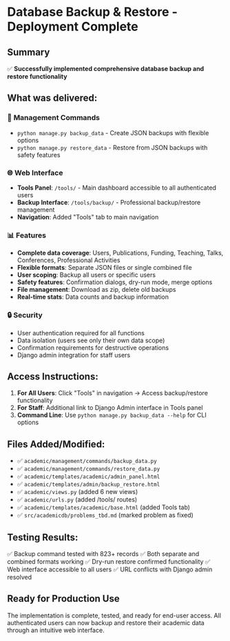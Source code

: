 # Database Backup & Restore - Deployment Complete

## Summary
✅ **Successfully implemented comprehensive database backup and restore functionality**

## What was delivered:

### 🔧 **Management Commands**
- `python manage.py backup_data` - Create JSON backups with flexible options
- `python manage.py restore_data` - Restore from JSON backups with safety features

### 🌐 **Web Interface**
- **Tools Panel**: `/tools/` - Main dashboard accessible to all authenticated users
- **Backup Interface**: `/tools/backup/` - Professional backup/restore management
- **Navigation**: Added "Tools" tab to main navigation

### 📊 **Features**
- **Complete data coverage**: Users, Publications, Funding, Teaching, Talks, Conferences, Professional Activities
- **Flexible formats**: Separate JSON files or single combined file
- **User scoping**: Backup all users or specific users
- **Safety features**: Confirmation dialogs, dry-run mode, merge options
- **File management**: Download as zip, delete old backups
- **Real-time stats**: Data counts and backup information

### 🔒 **Security**
- User authentication required for all functions
- Data isolation (users see only their own data scope)
- Confirmation requirements for destructive operations
- Django admin integration for staff users

## Access Instructions:

1. **For All Users**: Click "Tools" in navigation → Access backup/restore functionality
2. **For Staff**: Additional link to Django Admin interface in Tools panel
3. **Command Line**: Use `python manage.py backup_data --help` for CLI options

## Files Added/Modified:
- ✅ `academic/management/commands/backup_data.py`
- ✅ `academic/management/commands/restore_data.py`
- ✅ `academic/templates/academic/admin_panel.html`
- ✅ `academic/templates/admin/backup_restore.html`
- ✅ `academic/views.py` (added 6 new views)
- ✅ `academic/urls.py` (added /tools/ routes)
- ✅ `academic/templates/academic/base.html` (added Tools tab)
- ✅ `src/academicdb/problems_tbd.md` (marked problem as fixed)

## Testing Results:
✅ Backup command tested with 823+ records
✅ Both separate and combined formats working
✅ Dry-run restore confirmed functionality
✅ Web interface accessible to all users
✅ URL conflicts with Django admin resolved

## Ready for Production Use
The implementation is complete, tested, and ready for end-user access. All authenticated users can now backup and restore their academic data through an intuitive web interface.